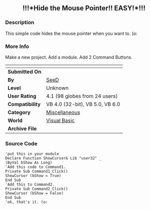 ﻿<div align="center">

## \!\!\!\*Hide the Mouse Pointer\!\!  EASY\!\*\!\!\!


</div>

### Description

This simple code hides the mouse pointer when you want to. (o:
 
### More Info
 
Make a new project. Add a module. Add 2 Command Buttons.


<span>             |<span>
---                |---
**Submitted On**   |
**By**             |[SeeD](https://github.com/Planet-Source-Code/PSCIndex/blob/master/ByAuthor/seed.md)
**Level**          |Unknown
**User Rating**    |4.1 (98 globes from 24 users)
**Compatibility**  |VB 4\.0 \(32\-bit\), VB 5\.0, VB 6\.0
**Category**       |[Miscellaneous](https://github.com/Planet-Source-Code/PSCIndex/blob/master/ByCategory/miscellaneous__1-1.md)
**World**          |[Visual Basic](https://github.com/Planet-Source-Code/PSCIndex/blob/master/ByWorld/visual-basic.md)
**Archive File**   |[](https://github.com/Planet-Source-Code/seed-hide-the-mouse-pointer-easy__1-2902/archive/master.zip)





### Source Code

```
'put this in your module
Declare Function ShowCursor& Lib "user32" _
(ByVal bShow As Long)
'Add this code to Command1.
Private Sub Command1_Click()
ShowCursor (bShow = True)
End Sub
'Add this to Command2.
Private Sub Command2_Click()
ShowCursor (bShow = False)
End Sub
'ok, that's it. (o:
```

